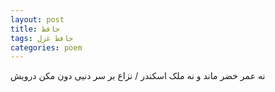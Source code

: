 ```yaml
---
layout: post
title: حافظ
tags: حافظ غزل
categories: poem
---
```


نه عمر خضر ماند و نه ملک اسکندر / نزاع بر سر دنیی دون مکن درویش